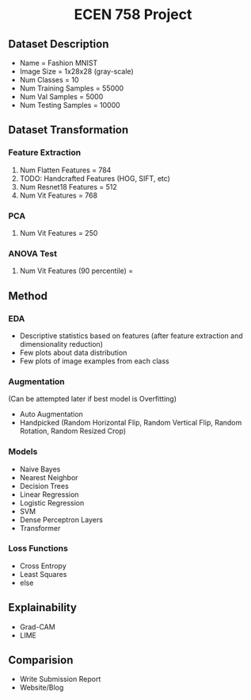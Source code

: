 <h1 style="text-align:center;">ECEN 758 Project</h1>

## Dataset Description
- Name = Fashion MNIST
- Image Size = 1x28x28 (gray-scale)
- Num Classes = 10
- Num Training Samples = 55000
- Num Val Samples = 5000
- Num Testing Samples = 10000

## Dataset Transformation
### Feature Extraction
1. Num Flatten Features = 784
1. TODO: Handcrafted Features (HOG, SIFT, etc)
1. Num Resnet18 Features = 512
1. Num Vit Features = 768
### PCA
1. Num Vit Features = 250
### ANOVA Test
1. Num Vit Features (90 percentile) = 

## Method
### EDA
- Descriptive statistics based on features (after feature extraction and dimensionality reduction)
- Few plots about data distribution
- Few plots of image examples from each class
### Augmentation
(Can be attempted later if best model is Overfitting)
- Auto Augmentation
- Handpicked (Random Horizontal Flip, Random Vertical Flip, Random Rotation, Random Resized Crop)
### Models
- Naive Bayes
- Nearest Neighbor
- Decision Trees
- Linear Regression
- Logistic Regression
- SVM
- Dense Perceptron Layers
- Transformer
### Loss Functions
- Cross Entropy
- Least Squares
- else
## Explainability
- Grad-CAM
- LIME

## Comparision
- Write Submission Report
- Website/Blog

